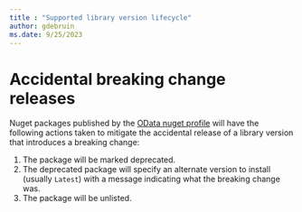 ```yaml
---
title : "Supported library version lifecycle"
author: gdebruin
ms.date: 9/25/2023
---
```


# Accidental breaking change releases

Nuget packages published by the [OData nuget profile](https://www.nuget.org/profiles/OData) will have the following actions taken to mitigate the accidental release of a library version that introduces a breaking change:
1. The package will be marked deprecated.
2. The deprecated package will specify an alternate version to install (usually `Latest`) with a message indicating what the breaking change was.
3. The package will be unlisted.
